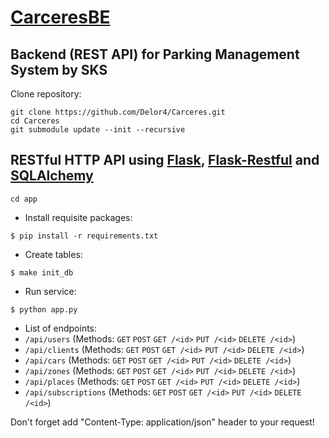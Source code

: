 [CarceresBE](https://github.com/Delor4/CarceresBE)
===================
Backend (REST API) for Parking Management System by SKS
---

Clone repository:
```
git clone https://github.com/Delor4/Carceres.git
cd Carceres
git submodule update --init --recursive
```
RESTful HTTP API using [Flask](https://github.com/pallets/flask), [Flask-Restful](https://github.com/flask-restful/flask-restful) and [SQLAlchemy](https://github.com/zzzeek/sqlalchemy)
-------------------

```
cd app
```

- Install requisite packages:
```shell
$ pip install -r requirements.txt
```

- Create tables:
```shell
$ make init_db
```

- Run service:
```shell
$ python app.py
```
- List of endpoints:
- `/api/users`
    (Methods: `GET` `POST` `GET /<id>` `PUT /<id>` `DELETE /<id>`)
- `/api/clients`
    (Methods: `GET` `POST` `GET /<id>` `PUT /<id>` `DELETE /<id>`)
- `/api/cars`
    (Methods: `GET` `POST` `GET /<id>` `PUT /<id>` `DELETE /<id>`)
- `/api/zones`
    (Methods: `GET` `POST` `GET /<id>` `PUT /<id>` `DELETE /<id>`)
- `/api/places`
    (Methods: `GET` `POST` `GET /<id>` `PUT /<id>` `DELETE /<id>`)
- `/api/subscriptions`
    (Methods: `GET` `POST` `GET /<id>` `PUT /<id>` `DELETE /<id>`)

Don't forget add "Content-Type: application/json" header to your request!

